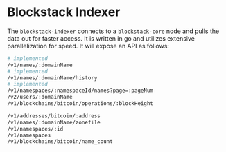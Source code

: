 # Blockstack Indexer

The `blockstack-indexer` connects to a `blockstack-core` node and pulls the data out for faster access. It is written in go and utilizes extensive parallelization for speed. It will expose an API as follows:

```bash
# implemented
/v1/names/:domainName
# implemented
/v1/names/:domainName/history
# implemented
/v1/namespaces/:namespaceId/names?page=:pageNum
/v2/users/:domainName
/v1/blockchains/bitcoin/operations/:blockHeight

/v1/addresses/bitcoin/:address
/v1/names/:domainName/zonefile
/v1/namespaces/:id
/v1/namespaces
/v1/blockchains/bitcoin/name_count
```

